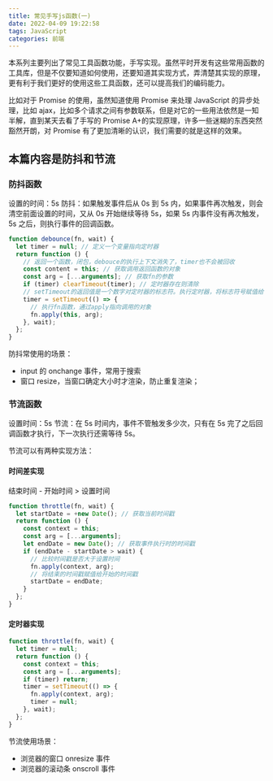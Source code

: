```yaml
---
title: 常见手写js函数(一)
date: 2022-04-09 19:22:58
tags: JavaScript
categories: 前端
---
```


本系列主要列出了常见工具函数功能，手写实现。虽然平时开发有这些常用函数的工具库，但是不仅要知道如何使用，还要知道其实现方式，弄清楚其实现的原理，更有利于我们更好的使用这些工具函数，还可以提高我们的编码能力。

比如对于 Promise 的使用，虽然知道使用 Promise 来处理 JavaScript 的异步处理，比如 ajax，比如多个请求之间有参数联系，但是对它的一些用法依然是一知半解，直到某天去看了手写的 Promise A+的实现原理，许多一些迷糊的东西突然豁然开朗，对 Promise 有了更加清晰的认识，我们需要的就是这样的效果。

## 本篇内容是防抖和节流

### 防抖函数

设置的时间：5s
防抖：如果触发事件后从 0s 到 5s 内，如果事件再次触发，则会清空前面设置的时间，又从 0s 开始继续等待 5s，如果 5s 内事件没有再次触发，5s 之后，则执行事件的回调函数。

```javascript
function debounce(fn, wait) {
  let timer = null; // 定义一个变量指向定时器
  return function () {
    // 返回一个函数，闭包，debouce的执行上下文消失了，timer也不会被回收
    const content = this; // 获取调用返回函数的对象
    const arg = [...arguments]; // 获取fn的参数
    if (timer) clearTimeout(timer); // 定时器存在则清除
    // setTimeout的返回值是一个数字对定时器的标志符。执行定时器，将标志符号赋值给timer
    timer = setTimeout(() => {
      // 执行fn函数，通过apply指向调用的对象
      fn.apply(this, arg);
    }, wait);
  };
}
```

防抖常使用的场景：

- input 的 onchange 事件，常用于搜索
- 窗口 resize，当窗口确定大小时才渲染，防止重复渲染；

### 节流函数

设置时间：5s
节流：在 5s 时间内，事件不管触发多少次，只有在 5s 完了之后回调函数才执行，下一次执行还需等待 5s。

节流可以有两种实现方法：

#### 时间差实现

结束时间 - 开始时间 > 设置时间

```javascript
function throttle(fn, wait) {
  let startDate = +new Date(); // 获取当前时间戳
  return function () {
    const context = this;
    const arg = [...arguments];
    let endDate = new Date(); // 获取事件执行时的时间戳
    if (endDate - startDate > wait) {
      // 比较时间戳是否大于设置时间
      fn.apply(context, arg);
      // 将结束的时间戳赋值给开始的时间戳
      startDate = endDate;
    }
  };
}
```

#### 定时器实现

```javascript
function throttle(fn, wait) {
  let timer = null;
  return function () {
    const context = this;
    const arg = [...arguments];
    if (timer) return;
    timer = setTimeout(() => {
      fn.apply(context, arg);
      timer = null;
    }, wait);
  };
}
```

节流使用场景：

- 浏览器的窗口 onresize 事件
- 浏览器的滚动条 onscroll 事件

